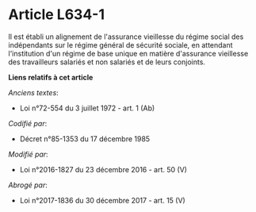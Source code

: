 # Article L634-1

Il est établi un alignement            de l'assurance vieillesse du régime social des indépendants sur le régime général de
sécurité sociale, en attendant l'institution d'un régime de base unique en matière d'assurance vieillesse des travailleurs
salariés et non salariés et de leurs conjoints.

**Liens relatifs à cet article**

_Anciens textes_:

  - Loi n°72-554 du 3 juillet 1972 - art. 1 (Ab)

_Codifié par_:

  - Décret n°85-1353 du 17 décembre 1985

_Modifié par_:

  - Loi n°2016-1827 du 23 décembre 2016 - art. 50 (V)

_Abrogé par_:

  - Loi n°2017-1836 du 30 décembre 2017 - art. 15 (V)
